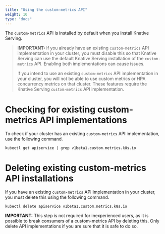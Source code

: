 ```yaml
---
title: "Using the custom-metrics API"
weight: 10
type: "docs"
---
```


The `custom-metrics` API is installed by default when you install Knative Serving.

>**IMPORTANT:** If you already have an existing `custom-metrics` API implementation in your cluster, you must disable this so that Knative Serving can use the default Knative Serving installation of the `custom-metrics` API. Enabling both implementations can cause issues.
>
>If you intend to use an existing `custom-metrics` API implementation in your cluster, you will not be able to use custom metrics or HPA concurrency metrics on that cluster. These features require the Knative Serving `custom-metrics` API implementation.

# Checking for existing custom-metrics API implementations

To check if your cluster has an existing `custom-metrics` API implementation, use the following command.

```
kubectl get apiservice | grep v1beta1.custom.metrics.k8s.io
```

# Deleting existing custom-metrics API installations

If you have an existing `custom-metrics` API implementation in your cluster, you must delete this using the following command.

```
kubectl delete apiservice v1beta1.custom.metrics.k8s.io
```

**IMPORTANT:** This step is not required for inexperienced users, as it is possible to break consumers of a custom-metrics API by deleting this. Only delete API implementations if you are sure that it is safe to do so.
